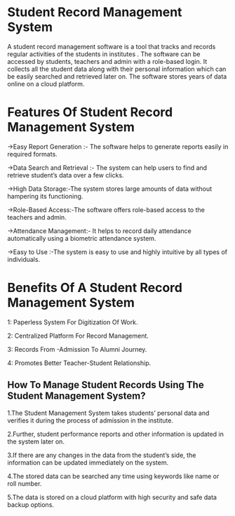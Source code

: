 
# Student Record Management System

A student record management software is a tool that
tracks and records regular activities of the students 
in institutes . The software can be accessed by 
students, teachers and admin with a role-based
login. It collects all the student data along with their
personal information which can be easily searched and 
retrieved later on. The software stores years of data 
online on a cloud platform.

# Features Of Student Record Management System
->Easy Report Generation :- The software helps to generate reports easily in required formats.

->Data Search and Retrieval :- The system can help users to find and retrieve student’s data over a few clicks.

->High Data Storage:-The system stores large amounts of data without hampering its functioning.

->Role-Based Access:-The software offers role-based access to the teachers and admin.

->Attendance Management:- It helps to record daily attendance automatically using a biometric attendance system.

->Easy to Use :-The system is easy to use and highly intuitive by all types of individuals.

# Benefits Of A Student Record Management System
 
1: Paperless System For Digitization Of Work.

2: Centralized Platform For Record Management.

3: Records From -Admission To Alumni Journey.

4: Promotes Better Teacher-Student Relationship.

## How To Manage Student Records Using The Student Management System?

1.The Student Management System takes students’ personal data and verifies it during the process of admission in the institute.

2.Further, student performance reports and other information is updated in the system later on.

3.If there are any changes in the data from the student’s side, the information can be updated immediately on the system.

4.The stored data can be searched any time using keywords like name or roll number.

5.The data is stored on a cloud platform with high security and safe data backup options.
